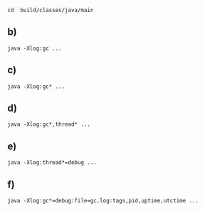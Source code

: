 `cd  build/classes/java/main`

b)
---
`java -Xlog:gc ...`

c)
---
`java -Xlog:gc* ...`

d)
---
`java -Xlog:gc*,thread* ...`

e)
---
`java -Xlog:thread*=debug ...`

f)
---
`java -Xlog:gc*=debug:file=gc.log:tags,pid,uptime,utctime ...`
